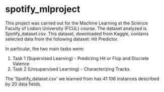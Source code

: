# spotify_mlproject
This project was carried out for the Machine Learning at the Science Faculty of Lisbon University (FCUL) course. The dataset analyzed is Spotify_dataset.csv. This dataset, downloaded from Kaggle, contains selected data from the following dataset: Hit Predictor. 

In particular, the two main tasks were: 
1. Task 1 (Supervised Learning) - Predicting Hit or Flop and Discrete Valence 
2. Task 2 (Unsupervised Learning) - Characterizing Tracks

The 'Spotify_dataset.csv' we learned from has 41 106 instances described by 20 data fields.
